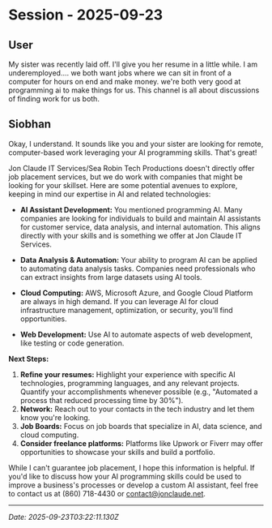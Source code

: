 # Session - 2025-09-23

## User
My sister was recently laid off. I'll give you her resume in a little while. I am underemployed.... we both want jobs where we can sit in front of a computer for hours on end and make money. we're both very good at programming ai to make things for us. This channel is all about discussions of finding work for us both.

## Siobhan
Okay, I understand. It sounds like you and your sister are looking for remote, computer-based work leveraging your AI programming skills. That's great!

Jon Claude IT Services/Sea Robin Tech Productions doesn't directly offer job placement services, but we do work with companies that might be looking for your skillset. Here are some potential avenues to explore, keeping in mind our expertise in AI and related technologies:

*   **AI Assistant Development:** You mentioned programming AI. Many companies are looking for individuals to build and maintain AI assistants for customer service, data analysis, and internal automation. This aligns directly with your skills and is something we offer at Jon Claude IT Services.

*   **Data Analysis & Automation:** Your ability to program AI can be applied to automating data analysis tasks. Companies need professionals who can extract insights from large datasets using AI tools.

*   **Cloud Computing:** AWS, Microsoft Azure, and Google Cloud Platform are always in high demand. If you can leverage AI for cloud infrastructure management, optimization, or security, you'll find opportunities.

*   **Web Development:** Use AI to automate aspects of web development, like testing or code generation.

**Next Steps:**

1.  **Refine your resumes:** Highlight your experience with specific AI technologies, programming languages, and any relevant projects. Quantify your accomplishments whenever possible (e.g., "Automated a process that reduced processing time by 30%").
2.  **Network:** Reach out to your contacts in the tech industry and let them know you're looking.
3.  **Job Boards:** Focus on job boards that specialize in AI, data science, and cloud computing.
4.  **Consider freelance platforms:** Platforms like Upwork or Fiverr may offer opportunities to showcase your skills and build a portfolio.

While I can't guarantee job placement, I hope this information is helpful. If you'd like to discuss how your AI programming skills could be used to improve a business's processes or develop a custom AI assistant, feel free to contact us at (860) 718-4430 or contact@jonclaude.net.


---
*Date: 2025-09-23T03:22:11.130Z*